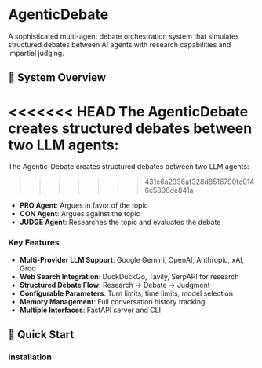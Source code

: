 # AgenticDebate

A sophisticated multi-agent debate orchestration system that simulates structured debates between AI agents with research capabilities and impartial judging.

## 🧠 System Overview

<<<<<<< HEAD
The AgenticDebate creates structured debates between two LLM agents:
=======
The Agentic-Debate creates structured debates between two LLM agents:
>>>>>>> 431c6a2336af328d8516790fc0146c5806de841a
- **PRO Agent**: Argues in favor of the topic
- **CON Agent**: Argues against the topic  
- **JUDGE Agent**: Researches the topic and evaluates the debate

### Key Features

- **Multi-Provider LLM Support**: Google Gemini, OpenAI, Anthropic, xAI, Groq
- **Web Search Integration**: DuckDuckGo, Tavily, SerpAPI for research
- **Structured Debate Flow**: Research → Debate → Judgment
- **Configurable Parameters**: Turn limits, time limits, model selection
- **Memory Management**: Full conversation history tracking
- **Multiple Interfaces**: FastAPI server and CLI

## 🚀 Quick Start

### Installation
